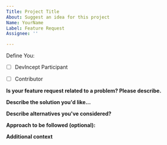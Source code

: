 ```yaml
---
Title: Project Title
About: Suggest an idea for this project
Name: YourName
Label: Feature Request
Assignee: ''

---
```


Define You:

- [ ] DevIncept Participant 
- [ ] Contributor


<!-- Have you talked to any of the Moderators or Project Admin (Prathima Kadari) before creating this issue? If not, just have a quick discussion and then once approved, create this feature request. -->

**Is your feature request related to a problem? Please describe.**

<!-- A clear and concise description of what the problem is. -->

**Describe the solution you'd like...**

<!-- A clear and concise description of what you want to happen. -->

**Describe alternatives you've considered?**

<!-- A clear and concise description of any alternative solutions or features you've considered. -->

**Approach to be followed (optional):**

<!-- A clear and concise description of approach to be followed. -->

**Additional context**

<!-- Add any other context or screenshots about the feature request here. -->
